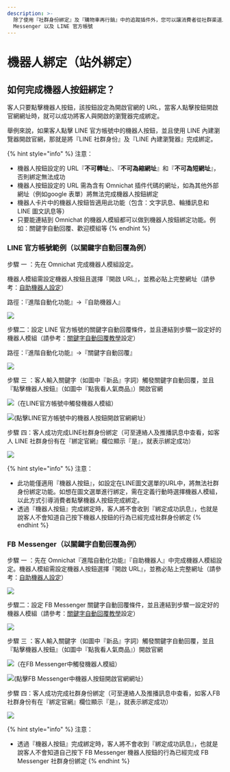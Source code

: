```yaml
---
description: >-
  除了使用『社群身份綁定』及『購物車再行銷』中的追蹤插件外，您可以讓消費者從社群渠道上回到網站完成綁定。目前支援綁定的社群渠道有 Facebook
  Messenger 以及 LINE 官方帳號
---
```


# 機器人綁定（站外綁定）

## 如何完成機器人按鈕綁定？

客人只要點擊機器人按鈕，該按鈕設定為開啟官網的 URL，當客人點擊按鈕開啟官網網址時，就可以成功將客人與開啟的瀏覽器完成綁定。

舉例來說，如果客人點擊 LINE 官方帳號中的機器人按鈕，並且使用 LINE 內建瀏覽器開啟官網，那就是將『LINE 社群身份』及『LINE 內建瀏覽器』完成綁定。

{% hint style="info" %}
注意：&#x20;

* 機器人按鈕設定的 URL『**不可轉址**』、『**不可為縮網址**』和『**不可為短網址**』，否則綁定無法成功
* 機器人按鈕設定的 URL 需為含有 Omnichat 插件代碼的網址，如為其他外部網址（例如google 表單）將無法完成機器人按鈕綁定
* 機器人卡片中的機器人按鈕皆適用此功能（包含：文字訊息、輪播訊息和 LINE 圖文訊息等）
* 只要能連結到 Omnichat 的機器人模組都可以做到機器人按鈕綁定功能。例如：關鍵字自動回覆、歡迎模組等
{% endhint %}

### LINE 官方帳號範例（以關鍵字自動回覆為例）

步驟 一 ：先在 Omnichat 完成機器人模組設定。

機器人模組需設定機器人按鈕且選擇『開啟 URL』，並務必貼上完整網址（請參考：[自助機器人設定](https://docs.omnichat.ai/features/marketing/chatbot-builder)）

路徑：『進階自動化功能』→『自助機器人』

![](<../../../.gitbook/assets/Screen Shot 2022-02-16 at 6.17.09 PM.png>)

步驟二：設定 LINE 官方帳號的關鍵字自動回覆條件，並且連結到步驟一設定好的機器人模組（請參考：[關鍵字自動回覆教學](https://docs.omnichat.ai/features/marketing/keyword-autoreply)設定）

路徑：『進階自動化功能』→『關鍵字自動回覆』

![](<../../../.gitbook/assets/Screen Shot 2022-02-16 at 6.18.06 PM.png>)

步驟 三 ：客人輸入關鍵字（如圖中『新品』字詞）觸發關鍵字自動回覆，並且『點擊機器人按鈕』（如圖中『點我看人氣商品』）開啟官網

![（在LINE官方帳號中觸發機器人模組）](../../../.gitbook/assets/IMG_5178.jpg)

![(點擊LINE官方帳號中的機器人按鈕開啟官網網址）](../../../.gitbook/assets/IMG_5177.jpg)

步驟 四：客人成功完成LINE社群身份綁定（可至連絡人及推播訊息中查看，如客人 LINE 社群身份有在『綁定官網』欄位顯示『是』，就表示綁定成功）

![](../../../.gitbook/assets/LINE.png)

{% hint style="info" %}
注意：

* 此功能僅適用『機器人按鈕』，如設定在LINE圖文選單的URL中，將無法社群身份綁定功能。如想在圖文選單進行綁定，需在定義行動時選擇機器人模組，以此方式引導消費者點擊機器人按鈕完成綁定。
* 透過『機器人按鈕』完成綁定時，客人將不會收到『綁定成功訊息』，也就是說客人不會知道自己按下機器人按鈕的行為已經完成社群身份綁定
{% endhint %}

### FB Ｍessenger（以關鍵字自動回覆為例）

步驟 一 ：先在 Omnichat『進階自動化功能』『自助機器人』中完成機器人模組設定。機器人模組需設定機器人按鈕選擇『開啟 URL』，並務必貼上完整網址（請參考：[自助機器人設定](https://docs.omnichat.ai/features/marketing/chatbot-builder)）

![](<../../../.gitbook/assets/Screen Shot 2022-02-16 at 6.17.09 PM.png>)

步驟二：設定 FB Messenger 關鍵字自動回覆條件，並且連結到步驟一設定好的機器人模組（請參考：[關鍵字自動回覆教學](https://docs.omnichat.ai/features/marketing/keyword-autoreply)設定）

![](<../../../.gitbook/assets/Screen Shot 2022-02-16 at 6.18.06 PM.png>)

步驟 三 ：客人輸入關鍵字（如圖中『新品』字詞）觸發關鍵字自動回覆，並且『點擊機器人按鈕』（如圖中『點我看人氣商品』）開啟官網

![（在FB Messenger中觸發機器人模組）](../../../.gitbook/assets/IMG_5179.jpg)

![(點擊FB Messenger中機器人按鈕開啟官網網址）](../../../.gitbook/assets/IMG_5177.jpg)

步驟 四：客人成功完成社群身份綁定（可至連絡人及推播訊息中查看，如客人FB社群身份有在『綁定官網』欄位顯示『是』，就表示綁定成功）

![](<../../../.gitbook/assets/FB (1).png>)

{% hint style="info" %}
注意：

* 透過『機器人按鈕』完成綁定時，客人將不會收到『綁定成功訊息』，也就是說客人不會知道自己按下 FB Messenger 機器人按鈕的行為已經完成 FB Messenger 社群身份綁定
{% endhint %}

